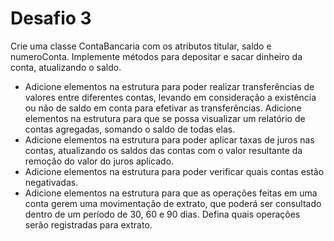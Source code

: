 # Desafio 3

Crie uma classe ContaBancaria com os atributos titular, saldo e numeroConta. Implemente métodos para depositar e sacar dinheiro da conta, atualizando o saldo.

 * Adicione elementos na estrutura para poder realizar transferências de valores entre diferentes contas, levando em consideração a existência ou não de saldo em conta para efetivar as transferências.
    Adicione elementos na estrutura para que se possa visualizar um relatório de contas agregadas, somando o saldo de todas elas.
* Adicione elementos na estrutura para poder aplicar taxas de juros nas contas, atualizando os saldos das contas com o valor resultante da remoção do valor do juros aplicado.
*  Adicione elementos na estrutura para poder verificar quais contas estão negativadas.
* Adicione elementos na estrutura para que as operações feitas em uma conta gerem uma movimentação de extrato, que poderá ser consultado dentro de um período de 30, 60 e 90 dias. Defina quais operações serão registradas para extrato.
